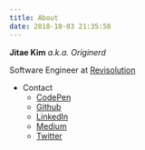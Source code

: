 ```yaml
---
title: About
date: 2018-10-03 21:35:50
---
```


**Jitae Kim** *a.k.a. Originerd*

Software Engineer at [Revisolution](https://revisolution.com/)

- Contact
    - [CodePen](https://codepen.io/originerd/)
    - [Github](https://github.com/originerd)
    - [LinkedIn](https://linkedin.com/in/originerd)
    - [Medium](https://medium.com/@originerd)
    - [Twitter](https://twitter.com/Originerds)
